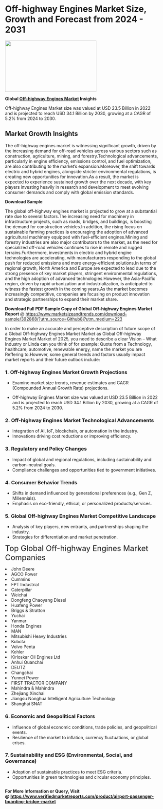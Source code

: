 <H1>Off-highway Engines Market Size, Growth and Forecast from 2024 - 2031</H1><img class="aligncenter size-medium wp-image-584254" src="https://thirdeyenews.in/wp-content/uploads/2024/09/Global-Market-Research-300x168.jpeg" alt="" width="300" height="168" /><p><strong>Global&nbsp;<a href="https://www.marketsizeandtrends.com/download-sample/392868/?utm_source=Github8j?utm_medium=223">Off-highway Engines Market</a> Insights</strong></p><p>Off-highway Engines Market size was valued at USD 23.5 Billion in 2022 and is projected to reach USD 34.1 Billion by 2030, growing at a CAGR of 5.2% from 2024 to 2030.</p><p><h2>Market Growth Insights</h2> <p>The off-highway engines market is witnessing significant growth, driven by the increasing demand for off-road vehicles across various sectors such as construction, agriculture, mining, and forestry.Technological advancements, particularly in engine efficiency, emissions control, and fuel optimization, are also contributing to the market’s expansion.Moreover, the shift towards electric and hybrid engines, alongside stricter environmental regulations, is creating new opportunities for innovation.As a result, the market is expected to experience sustained growth over the next decade, with key players investing heavily in research and development to meet evolving consumer demands and comply with global emission standards.</p> <p><strong>Download Sample</strong></p> <p>The global off-highway engines market is projected to grow at a substantial rate due to several factors.The increasing need for machinery in infrastructure projects, such as roads, bridges, and buildings, is boosting the demand for construction vehicles.In addition, the rising focus on sustainable farming practices is encouraging the adoption of advanced agricultural machinery equipped with fuel-efficient engines.Mining and forestry industries are also major contributors to the market, as the need for specialized off-road vehicles continues to rise in remote and rugged terrains.Furthermore, investments in electric and hybrid engine technologies are accelerating, with manufacturers responding to the global push for reduced emissions and more energy-efficient solutions.In terms of regional growth, North America and Europe are expected to lead due to the strong presence of key market players, stringent environmental regulations, and the high adoption of advanced technologies.However, the Asia-Pacific region, driven by rapid urbanization and industrialization, is anticipated to witness the fastest growth in the coming years.As the market becomes increasingly competitive, companies are focusing on product innovation and strategic partnerships to expand their market share.</p> <p><span class=""><strong>Download Full PDF Sample Copy of Global Off-highway Engines Market Report</strong> @ <a href="https://www.marketsizeandtrends.com/download-sample/392868/?utm_source=Github8j?utm_medium=223" target="_blank">https://www.marketsizeandtrends.com/download-sample/392868/?utm_source=Github8j?utm_medium=223</a></span></p><p>In order to make an accurate and perceptive description of future scope of a Global&nbsp;Off-highway Engines Market Market as Global&nbsp;Off-highway Engines Market Market of 2025, you need to describe a clear Vision &ndash; What Industry or Linda can you think of for example: Quote from a Technology, healthcare, automotive, renewable energy, name the market you are Reffering to.However, some general trends and factors usually impact market reports and their future outlook include:</p><h3>1.&nbsp;<strong>Off-highway Engines Market Growth Projections</strong></h3><ul><li>Examine market size trends, revenue estimates and CAGR (Compounded Annual Growth Rate) projections.</li><li><p>Off-highway Engines Market size was valued at USD 23.5 Billion in 2022 and is projected to reach USD 34.1 Billion by 2030, growing at a CAGR of 5.2% from 2024 to 2030.</p></li></ul><h3>2.&nbsp;<strong>Off-highway Engines Market Technological Advancements</strong></h3><ul><li>Integration of AI, IoT, blockchain, or automation in the industry.</li><li>Innovations driving cost reductions or improving efficiency.</li></ul><h3>3.&nbsp;<strong>Regulatory and Policy Changes</strong></h3><ul><li>Impact of global and regional regulations, including sustainability and carbon-neutral goals.</li><li>Compliance challenges and opportunities tied to government initiatives.</li></ul><h3>4.&nbsp;<strong>Consumer Behavior Trends</strong></h3><ul><li>Shifts in demand influenced by generational preferences (e.g., Gen Z, Millennials).</li><li>Emphasis on eco-friendly, ethical, or personalized products/services.</li></ul><h3>5.&nbsp;<strong>Global Off-highway Engines Market Competitive Landscape</strong></h3><ul><li>Analysis of key players, new entrants, and partnerships shaping the industry.</li><li>Strategies for differentiation and market penetration.</li></ul><p data-pm-slice="1 1 []"><span style="color: inherit; font-family: inherit; font-size: 25px;">Top Global Off-highway Engines Market Companies</span></p><div class="" data-test-id=""><p><li>John Deere</li><li> AGCO Power</li><li> Cummins</li><li> FPT Industrial</li><li> Caterpillar</li><li> Weichai</li><li> Dongfeng Chaoyang Diesel</li><li> Huafeng Power</li><li> Briggs & Stratton</li><li> Yuchai</li><li> Yanmar</li><li> Honda Engines</li><li> MAN</li><li> Mitsubishi Heavy Industries</li><li> Kubota</li><li> Volvo Penta</li><li> Kohler</li><li> Kirloskar Oil Engines Ltd</li><li> Anhui Quanchai</li><li> DEUTZ</li><li> Changchai</li><li> Yunnei Power</li><li> FIRST TRACTOR COMPANY</li><li> Mahindra & Mahindra</li><li> Zhejiang Xinchai</li><li> Jiangsu Nonghua Intelligent Agriculture Technology</li><li> Shanghai SNAT</li></p></div><h3>6.&nbsp;<strong>Economic and Geopolitical Factors</strong></h3><ul><li>Influence of global economic conditions, trade policies, and geopolitical events.</li><li>Resilience of the market to inflation, currency fluctuations, or global crises.</li></ul><h3>7.&nbsp;<strong>Sustainability and ESG (Environmental, Social, and Governance)</strong></h3><ul><li>Adoption of sustainable practices to meet ESG criteria.</li><li>Opportunities in green technologies and circular economy principles.</li></ul><h2><strong style="font-size: 14px;">For More Information or Query, Visit @&nbsp;</strong><a style="background-color: #ffffff; font-size: 14px;" href="https://www.marketsizeandtrends.com/report/off-highway-engines-market/" target="_blank">https://www.verifiedmarketreports.com/product/airport-passenger-boarding-bridge-market</a></h2>